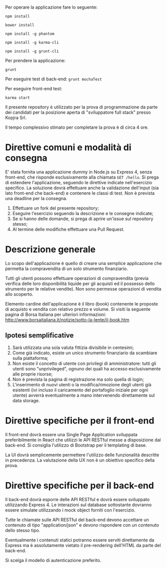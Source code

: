 Per operare la applicazione fare lo seguente:

`npm install`

`bower install`

`npm install -g phantom`

`npm install -g karma-cli`

`npm install -g grunt-cli`

Per prendere la applicazione:

`grunt`

Per eseguire test di back-end:
`grunt mochaTest`

Per eseguire front-end test:

`karma start`


Il presente repository è utilizzato per la prova di programmazione da parte dei candidati per la posizione aperta di "sviluppatore full stack" presso Kopjra Srl.

Il tempo complessivo stimato per completare la prova è di circa 4 ore.

# Direttive comuni e modalità di consegna

E' stata fornita una applicazione dummy in Node.js su Express 4, senza front-end, che risponde esclusivamente alla chiamata `GET /hello`. Si prega di estendere l'applicazione, seguendo le direttive indicate nell'esercizio specifico. La soluzione dovrà effettuare anche la validazione dell'input (sia lato front-end che back-end) e contenere le classi di test. Non è prevista una deadline per la consegna.

1. Effettuare un fork del presente repository;
1. Eseguire l'esercizio seguendo la descrizione e le consegne indicate;
1. Se si hanno delle domande, si prega di aprire un'issue sul repository stesso;
1. Al termine delle modifiche effettuare una Pull Request.

# Descrizione generale

Lo scopo dell'applicazione è quello di creare una semplice applicazione che permetta la compravendita di un solo strumento finanziario.

Tutti gli utenti possono effettuare operazioni di compravendita (previa verifica delle loro disponibilità liquide per gli acquisti ed il possesso dello strumento per le relative vendite). Non sono permesse operazioni di vendita allo scoperto.

Elemento cardine dell'applicazione è il libro (book) contenente le proposte di acquisto e vendita con relativo prezzo e volume. Si visiti la seguente pagina di Borsa Italiana per ulteriori informazioni: http://www.borsaitaliana.it/notizie/sotto-la-lente/il-book.htm

## Ipotesi semplificative

1. Sarà utilizzata una sola valuta fittizia divisibile in centesimi;
1. Come già indicato, esiste un unico strumento finanziario da scambiare sulla piattaforma;
1. Non esiste il concetto di utente con privilegi di amministratore: tutti gli utenti sono "unprivileged", ognuno dei quali ha accesso esclusivamente alle proprie risorse;
1. Non è prevista la pagina di registrazione ma solo quella di login;
1. L'inserimento di nuovi utenti o la modifica/rimozione degli utenti già esistenti (ivi incluso il caricamento del portafoglio iniziale per ogni utente) avverrà eventualmente a mano intervenendo direttamente sul data storage.

# Direttive specifiche per il front-end

Il front-end dovrà essere una Single Page Application sviluppata preferibilmente in React che utilizzi le API RESTful messe a disposizione dal back-end. Si consiglia l'utilizzo di Bootstrap per il templating di base.

La UI dovrà semplicemente permettere l'utilizzo delle funzionalità descritte in precedenza. La valutazione della UX non è un obiettivo specifico della prova.

# Direttive specifiche per il back-end

Il back-end dovrà esporre delle API RESTful e dovrà essere sviluppato utilizzando Express 4. Le interazioni sul database sottostante dovranno essere simulate utilizzando i mock object forniti con l'esercizio.

Tutte le chiamate sulle API RESTful del back-end devono accettare un contenuto di tipo "application/json" e *devono* rispondere con un contenuto dello stesso tipo.

Eventualmente i contenuti statici potranno essere serviti direttamente da Express ma è assolutamente vietato il pre-rendering dell'HTML da parte del back-end.

Si scelga il modello di autenticazione preferito.

